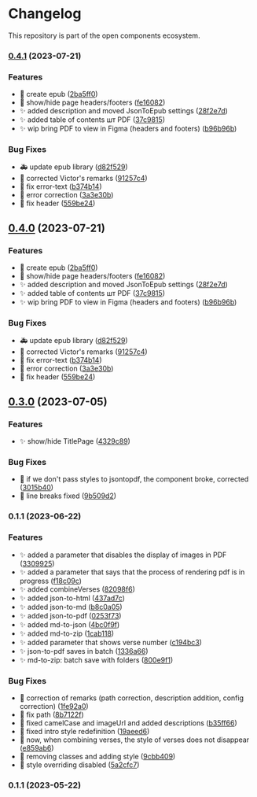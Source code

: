 # Changelog

This repository is part of the open components ecosystem.

### [0.4.1](https://github.com/texttree/obs-format-convert-rcl/compare/v0.3.0...v0.4.1) (2023-07-21)

### Features

- :construction: create epub ([2ba5ff0](https://github.com/texttree/obs-format-convert-rcl/commit/2ba5ff0a3d92ddd6ca451104a5e3f207cacd2733))
- :construction: show/hide page headers/footers ([fe16082](https://github.com/texttree/obs-format-convert-rcl/commit/fe160820e23814bc4063eb67a510d80901bac987))
- :sparkles: added description and moved JsonToEpub settings ([28f2e7d](https://github.com/texttree/obs-format-convert-rcl/commit/28f2e7d03745869f6296548fce77de39054caf64))
- :sparkles: added table of contents шт PDF ([37c9815](https://github.com/texttree/obs-format-convert-rcl/commit/37c9815b68efbd26b292893a96feebeb2373ef34))
- :sparkles: wip bring PDF to view in Figma (headers and footers) ([b96b96b](https://github.com/texttree/obs-format-convert-rcl/commit/b96b96b93a4dc3c3ea53725134060e3e09768721))

### Bug Fixes

- :ambulance: update epub library ([d82f529](https://github.com/texttree/obs-format-convert-rcl/commit/d82f5293ca5ebf2d2e78cc57a382579b5579efeb))
- :bug: corrected Victor's remarks ([91257c4](https://github.com/texttree/obs-format-convert-rcl/commit/91257c4e5154971a70dbcc444bf5aa5f767a33f4))
- :bug: fix error-text ([b374b14](https://github.com/texttree/obs-format-convert-rcl/commit/b374b14cd6efe47dd8859732b2aafb3deb0f6a84))
- :construction: error correction ([3a3e30b](https://github.com/texttree/obs-format-convert-rcl/commit/3a3e30b20d2139a60c78453a1a6f00c757016154))
- :construction: fix header ([559be24](https://github.com/texttree/obs-format-convert-rcl/commit/559be24e01bd9eee4431a10105f569d08e12fd16))

## [0.4.0](https://github.com/texttree/obs-format-convert-rcl/compare/v0.3.0...v0.4.0) (2023-07-21)

### Features

- :construction: create epub ([2ba5ff0](https://github.com/texttree/obs-format-convert-rcl/commit/2ba5ff0a3d92ddd6ca451104a5e3f207cacd2733))
- :construction: show/hide page headers/footers ([fe16082](https://github.com/texttree/obs-format-convert-rcl/commit/fe160820e23814bc4063eb67a510d80901bac987))
- :sparkles: added description and moved JsonToEpub settings ([28f2e7d](https://github.com/texttree/obs-format-convert-rcl/commit/28f2e7d03745869f6296548fce77de39054caf64))
- :sparkles: added table of contents шт PDF ([37c9815](https://github.com/texttree/obs-format-convert-rcl/commit/37c9815b68efbd26b292893a96feebeb2373ef34))
- :sparkles: wip bring PDF to view in Figma (headers and footers) ([b96b96b](https://github.com/texttree/obs-format-convert-rcl/commit/b96b96b93a4dc3c3ea53725134060e3e09768721))

### Bug Fixes

- :ambulance: update epub library ([d82f529](https://github.com/texttree/obs-format-convert-rcl/commit/d82f5293ca5ebf2d2e78cc57a382579b5579efeb))
- :bug: corrected Victor's remarks ([91257c4](https://github.com/texttree/obs-format-convert-rcl/commit/91257c4e5154971a70dbcc444bf5aa5f767a33f4))
- :bug: fix error-text ([b374b14](https://github.com/texttree/obs-format-convert-rcl/commit/b374b14cd6efe47dd8859732b2aafb3deb0f6a84))
- :construction: error correction ([3a3e30b](https://github.com/texttree/obs-format-convert-rcl/commit/3a3e30b20d2139a60c78453a1a6f00c757016154))
- :construction: fix header ([559be24](https://github.com/texttree/obs-format-convert-rcl/commit/559be24e01bd9eee4431a10105f569d08e12fd16))

## [0.3.0](https://github.com/texttree/obs-format-convert-rcl/compare/v0.1.2...v0.3.0) (2023-07-05)

### Features

- :sparkles: show/hide TitlePage ([4329c89](https://github.com/texttree/obs-format-convert-rcl/commit/4329c892f8c9009e6dce105087ffe08c66240e02))

### Bug Fixes

- :bug: if we don't pass styles to jsontopdf, the component broke, corrected ([3015b40](https://github.com/texttree/obs-format-convert-rcl/commit/3015b404e91bf7e70a6abe93954e9160fbf001a9))
- :bug: line breaks fixed ([9b509d2](https://github.com/texttree/obs-format-convert-rcl/commit/9b509d20651c1cdf1408442bf01ee0c3678cfee7))

### 0.1.1 (2023-06-22)

### Features

- :sparkles: added a parameter that disables the display of images in PDF ([3309925](https://github.com/texttree/obs-format-convert-rcl/commit/3309925a6e4d66d22750d9ec5abba180f15070ca))
- :sparkles: added a parameter that says that the process of rendering pdf is in progress ([f18c09c](https://github.com/texttree/obs-format-convert-rcl/commit/f18c09c36aed5f54a5242fc697fa22eda586ae12))
- :sparkles: added combineVerses ([82098f6](https://github.com/texttree/obs-format-convert-rcl/commit/82098f6160227558420e1545c4bc03b9af98ab0c))
- :sparkles: added json-to-html ([437ad7c](https://github.com/texttree/obs-format-convert-rcl/commit/437ad7c069eb86273165bb912324abc0e0a159a0))
- :sparkles: added json-to-md ([b8c0a05](https://github.com/texttree/obs-format-convert-rcl/commit/b8c0a05b01b752c1551836e5088fa447ae926f86))
- :sparkles: added json-to-pdf ([0253f73](https://github.com/texttree/obs-format-convert-rcl/commit/0253f736f1893405284caf2161a497128b2938f4))
- :sparkles: added md-to-json ([4bc0f9f](https://github.com/texttree/obs-format-convert-rcl/commit/4bc0f9f0c95f6f34a9832bf64ea3a9a939690f2e))
- :sparkles: added md-to-zip ([1cab118](https://github.com/texttree/obs-format-convert-rcl/commit/1cab1181cc7c2595f5b0354082503677ab56f334))
- :sparkles: added parameter that shows verse number ([c194bc3](https://github.com/texttree/obs-format-convert-rcl/commit/c194bc3313e794fad3a9c879556d1088cc773f4a))
- :sparkles: json-to-pdf saves in batch ([1336a66](https://github.com/texttree/obs-format-convert-rcl/commit/1336a6652009c7c6a77103b6017743278f942962))
- :sparkles: md-to-zip: batch save with folders ([800e9f1](https://github.com/texttree/obs-format-convert-rcl/commit/800e9f18c5581103c0a3e0b68b411fbef1a866af))

### Bug Fixes

- :bug: correction of remarks (path correction, description addition, config correction) ([1fe92a0](https://github.com/texttree/obs-format-convert-rcl/commit/1fe92a0a08f3537697489a2b6ae34539d2a6b133))
- :bug: fix path ([8b7122f](https://github.com/texttree/obs-format-convert-rcl/commit/8b7122fb361be795c2c98fdd965d4a7dec2b2403))
- :bug: fixed camelCase and imageUrl and added descriptions ([b35ff66](https://github.com/texttree/obs-format-convert-rcl/commit/b35ff66e9ffc485a189e6a83879b4da71caed60f))
- :bug: fixed intro style redefinition ([19aeed6](https://github.com/texttree/obs-format-convert-rcl/commit/19aeed6a7cb13c5699d2a82234b2ae9bcee0ca69))
- :bug: now, when combining verses, the style of verses does not disappear ([e859ab6](https://github.com/texttree/obs-format-convert-rcl/commit/e859ab690d12a7fd60623de5edbaf8ebf22493e1))
- :bug: removing classes and adding style ([9cbb409](https://github.com/texttree/obs-format-convert-rcl/commit/9cbb409995d9d2bd4c1df36ed79d45f459af6a96))
- :bug: style overriding disabled ([5a2cfc7](https://github.com/texttree/obs-format-convert-rcl/commit/5a2cfc7312a6ef8a5e61a7b4d6b3277688a5828a))

### 0.1.1 (2023-05-22)
